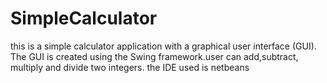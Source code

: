 # SimpleCalculator
this is a simple calculator application with a graphical user interface (GUI). The GUI is created using the Swing framework.user can add,subtract, multiply and divide two integers.
the IDE used is netbeans
